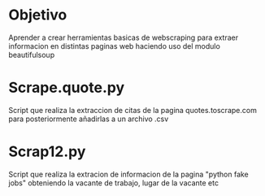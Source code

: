 # Objetivo
Aprender a crear herramientas basicas de webscraping para extraer informacion en distintas paginas web haciendo uso del modulo beautifulsoup

# Scrape.quote.py
Script que realiza la extraccion de citas de la pagina quotes.toscrape.com para posteriormente añadirlas a un archivo .csv

# Scrap12.py
Script que realiza la extracion de informacion de la pagina "python fake jobs" obteniendo la vacante de trabajo, lugar de la vacante etc
